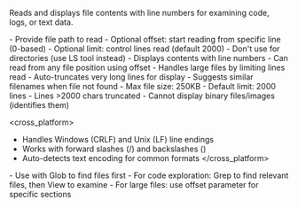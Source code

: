 Reads and displays file contents with line numbers for examining code, logs, or text data.

<usage>
- Provide file path to read
- Optional offset: start reading from specific line (0-based)
- Optional limit: control lines read (default 2000)
- Don't use for directories (use LS tool instead)
</usage>

<features>
- Displays contents with line numbers
- Can read from any file position using offset
- Handles large files by limiting lines read
- Auto-truncates very long lines for display
- Suggests similar filenames when file not found
</features>

<limitations>
- Max file size: 250KB
- Default limit: 2000 lines
- Lines >2000 chars truncated
- Cannot display binary files/images (identifies them)
</limitations>

<cross_platform>

- Handles Windows (CRLF) and Unix (LF) line endings
- Works with forward slashes (/) and backslashes (\)
- Auto-detects text encoding for common formats
  </cross_platform>

<tips>
- Use with Glob to find files first
- For code exploration: Grep to find relevant files, then View to examine
- For large files: use offset parameter for specific sections
</tips>
